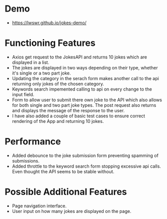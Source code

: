 # Demo

- https://lwswr.github.io/jokes-demo/

# Functioning Features

- Axios get request to the JokesAPI and returns 10 jokes which are displayed in a list.
- The jokes are displayed in two ways depending on their type, whether it's single or a two part joke.
- Updating the category in the serach form makes another call to the api returning only jokes of the chosen category.
- Keywords search impemented calling to api on every change to the input field.
- Form to allow user to submit there own joke to the API which also allows for both single and two part joke types. The post request also returns and displays the message of the response to the user.
- I have also added a couple of basic test cases to ensure correct rendering of the App and returning 10 jokes.

# Performance

- Added debounce to the joke submission form preventing spamming of submissions.
- Added throttle to the keyword search form stopping excessive api calls. Even thought the API seems to be stable without.

# Possible Additional Features

- Page navigation interface.
- User input on how many jokes are displayed on the page.
